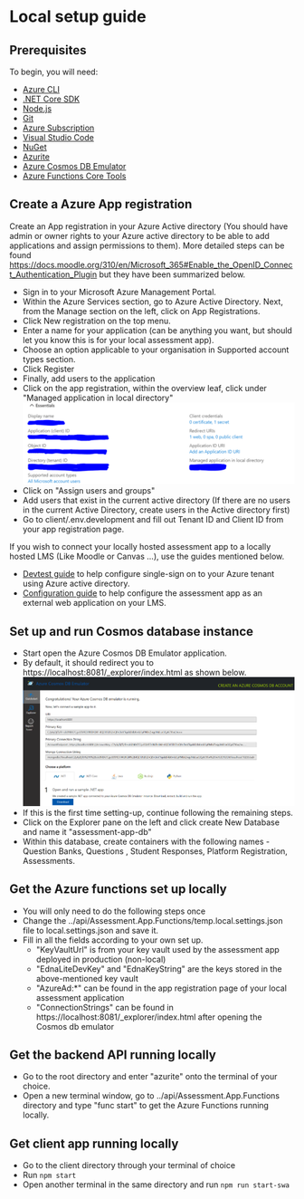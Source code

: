 # Local setup guide 

## Prerequisites

To begin, you will need:

* [Azure CLI](https://docs.microsoft.com/cli/azure/install-azure-cli?view=azure-cli-latest?WT.mc_id=ltiAssessment-github-cxa)
* [.NET Core SDK](https://dotnet.microsoft.com/download?WT.mc_id=lti-github-cxa)
* [Node.js](https://nodejs.org/en/download/)
* [Git](https://git-scm.com/downloads)
* [Azure Subscription](https://azure.microsoft.com/free?WT.mc_id=ltiAssessment-github-cxa)
* [Visual Studio Code](https://code.visualstudio.com?WT.mc_id=ltiAssessment-github-cxa)
* [NuGet](https://www.nuget.org/downloads)
* [Azurite](https://docs.microsoft.com/azure/storage/common/storage-use-azurite?tabs=visual-studio)
* [Azure Cosmos DB Emulator](https://docs.microsoft.com/azure/cosmos-db/local-emulator?tabs=ssl-netstd21) 
* [Azure Functions Core Tools](
    https://docs.microsoft.com/en-us/azure/azure-functions/functions-run-local?tabs=v4%2Cwindows%2Ccsharp%2Cportal%2Cbash) 


## Create a Azure App registration
Create an App registration in your Azure Active directory (You should have admin or owner rights to your Azure active directory to be able to add applications and assign permissions to them). More detailed steps can be found https://docs.moodle.org/310/en/Microsoft_365#Enable_the_OpenID_Connect_Authentication_Plugin but they have been summarized below. 
* Sign in to your Microsoft Azure Management Portal.
* Within the Azure Services section, go to Azure Active Directory. Next, from the Manage section on the left, click on App Registrations.
* Click New registration on the top menu.
* Enter a name for your application (can be anything you want, but should let you know this is for your local assessment app).
* Choose an option applicable to your organisation in Supported account types section.
* Click Register
* Finally, add users to the application
* Click on the app registration, within the overview leaf, click under "Managed application in local directory"
            ![MoodleAppRegistration](../images/MoodleAppRegistration.PNG)
* Click on "Assign users and groups"
* Add users that exist in the current active directory (If there are no users in the current Active Directory, create users in the Active directory first)
* Go to client/.env.development and fill out Tenant ID and Client ID from your app registration page. 

If you wish to connect your locally hosted assessment app to a locally hosted LMS (Like Moodle or Canvas ...), use the guides mentioned below.  
* [Devtest guide](../docs/DEVTEST.md) to help configure single-sign on to your Azure tenant using Azure active directory. 
* [Configuration guide](../docs/CONFIGURATION_GUIDE.md) to help configure the assessment app as an external web application on your LMS. 

## Set up and run Cosmos database instance 

* Start open the Azure Cosmos DB Emulator application. 
* By default, it should redirect you to https://localhost:8081/_explorer/index.html as shown below. 
![Cosmos DB emulator](../images/cosmos_db_emulator.PNG)
* If this is the first time setting-up, continue following the remaining steps. 
* Click on the Explorer pane on the left and click create New Database and name it "assessment-app-db"
* Within this database, create containers with the following names - Question Banks, Questions , Student Responses, Platform Registration, Assessments.  

## Get the Azure functions set up locally
* You will only need to do the following steps once 
* Change the ../api/Assessment.App.Functions/temp.local.settings.json file to local.settings.json and save it.
* Fill in all the fields according to your own set up.   
    * "KeyVaultUrl" is from your key vault used by the assessment app deployed in production (non-local)
    * "EdnaLiteDevKey" and "EdnaKeyString" are the keys stored in the above-mentioned key vault 
    * "AzureAd:*" can be found in the app registration page of your local assessment application 
    * "ConnectionStrings" can be found in https://localhost:8081/_explorer/index.html after opening the Cosmos db emulator 
## Get the backend API running locally 

* Go to the root directory and enter "azurite" onto the terminal of your choice. 
* Open a new terminal window, go to ../api/Assessment.App.Functions directory and type "func start" to get the Azure Functions running locally. 



## Get client app running locally 
* Go to the client directory through your terminal of choice 
* Run ``` npm start ```
* Open another terminal in the same directory and run ``` npm run start-swa ```





